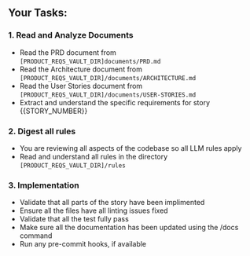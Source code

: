 ## Your Tasks:

### 1. **Read and Analyze Documents**

- Read the PRD document from `[PRODUCT_REQS_VAULT_DIR]documents/PRD.md`
- Read the Architecture document from `[PRODUCT_REQS_VAULT_DIR]/documents/ARCHITECTURE.md`
- Read the User Stories document from `[PRODUCT_REQS_VAULT_DIR]/documents/USER-STORIES.md`
- Extract and understand the specific requirements for story {{STORY_NUMBER}}

### 2. **Digest all rules**
- You are reviewing all aspects of the codebase so all LLM rules apply
- Read and understand all rules in the directory `[PRODUCT_REQS_VAULT_DIR]/rules`

### 3. **Implementation**
- Validate that all parts of the story have been implimented
- Ensure all the files have all linting issues fixed
- Validate that all the test fully pass
- Make sure all the documentation has been updated using the /docs command
- Run any pre-commit hooks, if available